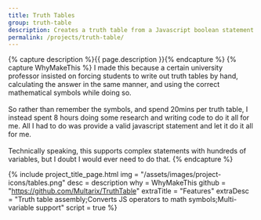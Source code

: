 ```yaml
---
title: Truth Tables
group: truth-table
description: Creates a truth table from a Javascript boolean statement. Also converts relevant JS symbols into their mathematical counterparts.
permalink: /projects/truth-table/
---
```


{% capture description %}{{ page.description }}{% endcapture %}
{% capture WhyMakeThis %}
I made this because a certain university professor insisted on forcing students to write out truth tables by hand, calculating the answer in the same manner, and using the correct mathematical symbols while doing so.<br>
<br>
So rather than remember the symbols, and spend 20mins per truth table, I instead spent 8 hours doing some research and writing code to do it all for me. All I had to do was provide a valid javascript statement and let it do it all for me.<br>
<br>
Technically speaking, this supports complex statements with hundreds of variables, but I doubt I would ever need to do that.
{% endcapture %}


{% include project_title_page.html
	img			= "/assets/images/project-icons/tables.png"
	desc		= description
	why			= WhyMakeThis
	github		= "https://github.com/Multarix/TruthTable"
	extraTitle	= "Features"
	extraDesc	= "Truth table assembly;Converts JS operators to math symbols;Multi-variable support"
	script		= true
%}
